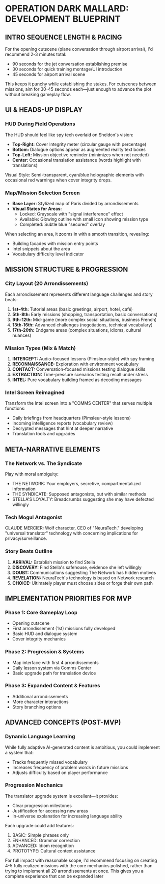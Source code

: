 # OPERATION DARK MALLARD: DEVELOPMENT BLUEPRINT

## INTRO SEQUENCE LENGTH & PACING

For the opening cutscene (plane conversation through airport arrival), I'd recommend 2-3 minutes total:

- 90 seconds for the jet conversation establishing premise
- 30 seconds for quick training montage/UI introduction
- 45 seconds for airport arrival scene

This keeps it punchy while establishing the stakes. For cutscenes between missions, aim for 30-45 seconds each—just enough to advance the plot without breaking gameplay flow.

## UI & HEADS-UP DISPLAY

### HUD During Field Operations

The HUD should feel like spy tech overlaid on Sheldon's vision:

- **Top-Right:** Cover Integrity meter (circular gauge with percentage)
- **Bottom:** Dialogue options appear as augmented reality text boxes
- **Top-Left:** Mission objective reminder (minimizes when not needed)
- **Center:** Occasional translation assistance (words highlight with translations)

Visual Style: Semi-transparent, cyan/blue holographic elements with occasional red warnings when cover integrity drops.

### Map/Mission Selection Screen

- **Base Layer:** Stylized map of Paris divided by arrondissements
- **Visual States for Areas:**
  - Locked: Grayscale with "signal interference" effect
  - Available: Glowing outline with small icon showing mission type
  - Completed: Subtle blue "secured" overlay

When selecting an area, it zooms in with a smooth transition, revealing:

- Building facades with mission entry points
- Intel snippets about the area
- Vocabulary difficulty level indicator

## MISSION STRUCTURE & PROGRESSION

### City Layout (20 Arrondissements)

Each arrondissement represents different language challenges and story beats:

1. **1st-4th:** Tutorial areas (basic greetings, airport, hotel, café)
2. **5th-8th:** Early missions (shopping, transportation, basic conversations)
3. **9th-12th:** Mid-game (more complex social situations, business French)
4. **13th-16th:** Advanced challenges (negotiations, technical vocabulary)
5. **17th-20th:** Endgame areas (complex situations, idioms, cultural nuances)

### Mission Types (Mix & Match)

1. **INTERCEPT:** Audio-focused lessons (Pimsleur-style) with spy framing
2. **RECONNAISSANCE:** Exploration with environment vocabulary
3. **CONTACT:** Conversation-focused missions testing dialogue skills
4. **EXTRACTION:** Time-pressure scenarios testing recall under stress
5. **INTEL:** Pure vocabulary building framed as decoding messages

### Intel Screen Reimagined

Transform the Intel screen into a "COMMS CENTER" that serves multiple functions:

- Daily briefings from headquarters (Pimsleur-style lessons)
- Incoming intelligence reports (vocabulary review)
- Decrypted messages that hint at deeper narrative
- Translation tools and upgrades

## META-NARRATIVE ELEMENTS

### The Network vs. The Syndicate

Play with moral ambiguity:

- THE NETWORK: Your employers, secretive, compartmentalized information
- THE SYNDICATE: Supposed antagonists, but with similar methods
- STELLA'S LOYALTY: Breadcrumbs suggesting she may have defected willingly

### Tech Mogul Antagonist

CLAUDE MERCIER: Wolf character, CEO of "NeuraTech," developing "universal translator" technology with concerning implications for privacy/surveillance.

### Story Beats Outline

1. **ARRIVAL:** Establish mission to find Stella
2. **DISCOVERY:** Find Stella's safehouse, evidence she left willingly
3. **DOUBT:** Communications suggesting The Network has hidden motives
4. **REVELATION:** NeuraTech's technology is based on Network research
5. **CHOICE:** Ultimately player must choose sides or forge their own path

## IMPLEMENTATION PRIORITIES FOR MVP

### Phase 1: Core Gameplay Loop

- Opening cutscene
- First arrondissement (1st) missions fully developed
- Basic HUD and dialogue system
- Cover integrity mechanics

### Phase 2: Progression & Systems

- Map interface with first 4 arrondissements
- Daily lesson system via Comms Center
- Basic upgrade path for translation device

### Phase 3: Expanded Content & Features

- Additional arrondissements
- More character interactions
- Story branching options

## ADVANCED CONCEPTS (POST-MVP)

### Dynamic Language Learning

While fully adaptive AI-generated content is ambitious, you could implement a system that:

- Tracks frequently missed vocabulary
- Increases frequency of problem words in future missions
- Adjusts difficulty based on player performance

### Progression Mechanics

The translator upgrade system is excellent—it provides:

- Clear progression milestones
- Justification for accessing new areas
- In-universe explanation for increasing language ability

Each upgrade could add features:

1. BASIC: Simple phrases only
2. ENHANCED: Grammar correction
3. ADVANCED: Idiom recognition
4. PROTOTYPE: Cultural context assistance

For full impact with reasonable scope, I'd recommend focusing on creating 4-5 fully realized missions with the core mechanics polished, rather than trying to implement all 20 arrondissements at once. This gives you a complete experience that can be expanded later
